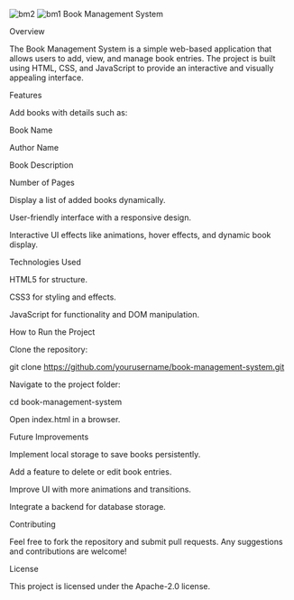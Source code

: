 ![bm2](https://github.com/user-attachments/assets/45f1c587-e576-4f48-8ff7-a5d3c5942712)
![bm1](https://github.com/user-attachments/assets/987261de-4d05-4f9d-b716-8de44ed66546)
Book Management System

Overview

The Book Management System is a simple web-based application that allows users to add, view, and manage book entries. The project is built using HTML, CSS, and JavaScript to provide an interactive and visually appealing interface.

Features

Add books with details such as:

Book Name

Author Name

Book Description

Number of Pages

Display a list of added books dynamically.

User-friendly interface with a responsive design.

Interactive UI effects like animations, hover effects, and dynamic book display.

Technologies Used

HTML5 for structure.

CSS3 for styling and effects.

JavaScript for functionality and DOM manipulation.

How to Run the Project

Clone the repository:

git clone https://github.com/yourusername/book-management-system.git

Navigate to the project folder:

cd book-management-system

Open index.html in a browser.

Future Improvements

Implement local storage to save books persistently.

Add a feature to delete or edit book entries.

Improve UI with more animations and transitions.

Integrate a backend for database storage.

Contributing

Feel free to fork the repository and submit pull requests. Any suggestions and contributions are welcome!

License

This project is licensed under the Apache-2.0 license.
